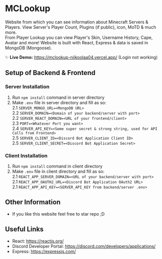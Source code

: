 # MCLookup

Website from which you can see information about Minecraft Servers & Players. View Server's Player Count, Plugins (if public), icon, MoTD & much more.    
From Player Lookup you can view Player's Skin, Username History, Cape, Avatar and more! 
Website is built with React, Express & data is saved in MongoDB (Mongoose).

✨ **Live Demo:** https://mclookup-niikoolaa04.vercel.app/ (Login not working)

## Setup of Backend & Frontend
### Server Installation
1. Run `npm install` command in server directory
2. Make `.env` file in server directory and fill as so:  
2.1 `SERVER_MONGO_URL=<MongoDB URL>`    
2.2 `SERVER_DOMAIN=<Domain of your backend/server with port>`    
2.2 `SERVER_REACT_DOMAIN=<URL of your frontend/client>`  
2.3 `PORT=<Whatever Port you want>`  
2.4 `SERVER_API_KEY=<Some super secret & strong string, used for API Calls from Frontend>`  
2.5 `SERVER_CLIENT_ID=<Discord Bot Application Client ID>`  
2.5 `SERVER_CLIENT_SECRET=<Discord Bot Application Secret>`  

### Client Installation
1. Run `npm install` command in client directory
2. Make `.env` file in client directory and fill as so:  
2.1 `REACT_APP_SERVER_DOMAIN=<URL of your backend/server with port>`  
2.1 `REACT_APP_OAUTH2_URL=<Discord Bot Application OAuth2 URL>`  
2.1 `REACT_APP_API_KEY=<SERVER_API_KEY from backend/server .env>`  

## Other Information
 - If you like this website feel free to star repo ;D

## Useful Links
- React: https://reactjs.org/
- Discord Developer Portal: https://discord.com/developers/applications/
- Express: https://expressjs.com/
